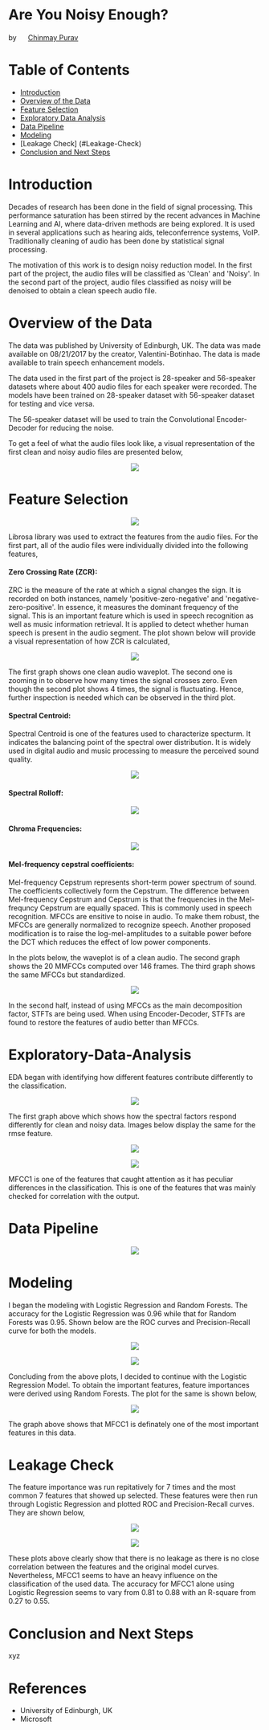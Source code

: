 # Are You Noisy Enough?

by <img src= "https://cdn3.iconfinder.com/data/icons/free-social-icons/67/linkedin_square_color-512.png" width="15"> [Chinmay Purav](https://www.linkedin.com/in/puravchinmay/)


# Table of Contents
- [Introduction](#Introduction)
- [Overview of the Data](#Overview-of-the-Data)
- [Feature Selection](#Feature-Selection)
- [Exploratory Data Analysis](#Exploratory-Data-Analysis)
- [Data Pipeline](#Data-Pipeline)
- [Modeling](#Modeling)
- [Leakage Check] (#Leakage-Check)
- [Conclusion and Next Steps](#Conclusion-and-Next-Steps)


# Introduction

Decades of research has been done in the field of signal processing. This performance saturation has been stirred by the recent advances in Machine Learning and AI, where data-driven methods are being explored. It is used in several applications such as hearing aids, teleconferrence systems, VoIP. Traditionally cleaning of audio has been done by statistical signal processing. 

The motivation of this work is to design noisy reduction model. In the first part of the project, the audio files will be classified as 'Clean' and 'Noisy'. In the second part of the project, audio files classified as noisy will be denoised to obtain a clean speech audio file.


# Overview of the Data

The data was published by University of Edinburgh, UK. The data was made available on 08/21/2017 by the creator, Valentini-Botinhao. The data is made available to train speech enhancement models.

The data used in the first part of the project is 28-speaker and 56-speaker datasets where about 400 audio files for each speaker were recorded. The models have been trained on 28-speaker dataset with 56-speaker dataset for testing and vice versa.

The 56-speaker dataset will be used to train the Convolutional Encoder-Decoder for reducing the noise.

To get a feel of what the audio files look like, a visual representation of the first clean and noisy audio files are presented below,

<p align="center"><img src="images/waveplots.png" /p>


# Feature Selection

<p align="center"><img src="images/signal_decomposition.png" /p>

Librosa library was used to extract the features from the audio files. For the first part, all of the audio files were individually divided into the following features,

#### Zero Crossing Rate (ZCR):

ZRC is the measure of the rate at which a signal changes the sign. It is recorded on both instances, namely 'positive-zero-negative' and 'negative-zero-positive'. In essence, it measures the dominant frequency of the signal. This is an important feature which is used in speech recognition as well as music information retrieval. It is applied to detect whether human speech is present in the audio segment.
The plot shown below will provide a visual representation of how ZCR is calculated,

<p align="center"><img src="images/zrc.png" /p>

The first graph shows one clean audio waveplot. The second one is zooming in to observe how many times the signal crosses zero. Even though the second plot shows 4 times, the signal is fluctuating. Hence, further inspection is needed which can be observed in the third plot. 

#### Spectral Centroid:

Spectral Centroid is one of the features used to characterize specturm. It indicates the balancing point of the spectral ower distribution. It is widely used in digital audio and music processing to measure the perceived sound quality. 

<p align="center"><img src="images/spectral_centroid.png" /p>

#### Spectral Rolloff:

<p align="center"><img src="images/spectral_rolloff.png" /p>

#### Chroma Frequencies:

<p align="center"><img src="images/chroma_frequencies.png" /p>

#### Mel-frequency cepstral coefficients:

Mel-frequency Cepstrum represents short-term power spectrum of sound. The coefficients collectively form the Cepstrum. The difference between Mel-frequency Cepstrum and Cepstrum is that the frequencies in the Mel-frequncy Cepstrum are equally spaced. This is commonly used in speech recognition.
MFCCs are ensitive to noise in audio. To make them robust, the MFCCs are generally normalized to recognize speech. Another proposed modification is to raise the log-mel-amplitudes to a suitable power before the DCT which reduces the effect of low power components.

In the plots below, the waveplot is of a clean audio. The second graph shows the 20 MMFCCs computed over 146 frames. The third graph shows the same MFCCs but standardized.

<p align="center"><img src="images/mfcc.png" /p>

In the second half, instead of using MFCCs as the main decomposition factor, STFTs are being used. When using Encoder-Decoder, STFTs are found to restore the features of audio better than MFCCs.


# Exploratory-Data-Analysis

EDA began with identifying how different features contribute differently to the classification.

<p align="center"><img src="images/spectral_eda.png" /p>

The first graph above which shows how the spectral factors respond differently for clean and noisy data. Images below display the same for the rmse feature.

<p align="center"><img src="images/rmse_eda.png" /p>

<p align="center"><img src="images/mfcc1_eda.png" /p>

MFCC1 is one of the features that caught attention as it has peculiar differences in the classification. This is one of the features that was mainly checked for correlation with the output.


# Data Pipeline

<p align="center"><img src="images/data_pipeline.png" /p>


# Modeling

I began the modeling with Logistic Regression and Random Forests. The accuracy for the Logistic Regression was 0.96 while that for Random Forests was 0.95. Shown below are the ROC curves and Precision-Recall curve for both the models.

<p align="center"><img src="images/ROC_classification_models.png" /p>

<p align="center"><img src="images/precision_recall_classification_models.png" /p>

Concluding from the above plots, I decided to continue with the Logistic Regression Model. To obtain the important features, feature importances were derived using Random Forests. The plot for the same is shown below,

<p align="center"><img src="images/feature_importance.png" /p>

The graph above shows that MFCC1 is definately one of the most important features in this data.


# Leakage Check

The feature importance was run repitatively for 7 times and the most common  7 features that showed up selected. These features were then run through Logistic Regression and plotted ROC and Precision-Recall curves. They are shown below,

<p align="center"><img src="images/ROC_top_features.png" /p>

<p align="center"><img src="images/precision_recall_top_features.png" /p>

These plots above clearly show that there is no leakage as there is no close correlation between the features and the original model curves. Nevertheless, MFCC1 seems to have an heavy influence on the classification of the used data. The accuracy for MFCC1 alone using Logistic Regression seems to vary from 0.81 to 0.88 with an R-square from 0.27 to 0.55.


# Conclusion and Next Steps

xyz


# References

- University of Edinburgh, UK
- Microsoft
